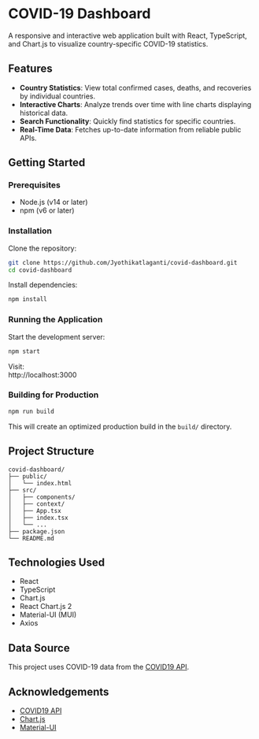 
# COVID-19 Dashboard

A responsive and interactive web application built with React, TypeScript, and Chart.js to visualize country-specific COVID-19 statistics.

## Features

- **Country Statistics**: View total confirmed cases, deaths, and recoveries by individual countries.
- **Interactive Charts**: Analyze trends over time with line charts displaying historical data.
- **Search Functionality**: Quickly find statistics for specific countries.
- **Real-Time Data**: Fetches up-to-date information from reliable public APIs.


## Getting Started

### Prerequisites

- Node.js (v14 or later)
- npm (v6 or later)

### Installation

Clone the repository:

```bash
git clone https://github.com/Jyothikatlaganti/covid-dashboard.git
cd covid-dashboard
```

Install dependencies:

```bash
npm install
```

### Running the Application

Start the development server:

```bash
npm start
```

Visit:  
http://localhost:3000

### Building for Production

```bash
npm run build
```

This will create an optimized production build in the `build/` directory.

## Project Structure

```
covid-dashboard/
├── public/
│   └── index.html
├── src/
│   ├── components/
│   ├── context/
│   ├── App.tsx
│   ├── index.tsx
│   └── ...
├── package.json
└── README.md
```

## Technologies Used

- React
- TypeScript
- Chart.js
- React Chart.js 2
- Material-UI (MUI)
- Axios

## Data Source

This project uses COVID-19 data from the [COVID19 API](https://covid-api.com/api/).


## Acknowledgements

- [COVID19 API](https://covid-api.com/api/)
- [Chart.js](https://www.chartjs.org/)
- [Material-UI](https://mui.com/)
